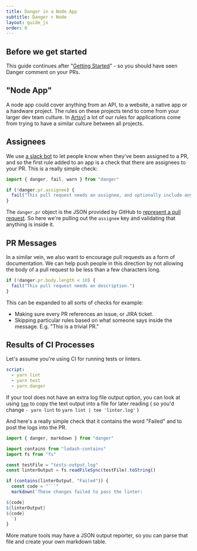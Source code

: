```yaml
---
title: Danger in a Node App
subtitle: Danger + Node
layout: guide_js
order: 0
---
```


## Before we get started

This guide continues after "[Getting Started][started]" - so you should have seen Danger comment on your PRs.

## "Node App"

A node app could cover anything from an API, to a website, a native app or a hardware project. The rules on these projects tend to come from your larger dev team culture. In [Artsy][]] a lot of our rules for applications come from trying to have a similar culture between all projects.

## Assignees

We use [a slack bot][no-slacking] to let people know when they've been assigned to a PR, and so the first rule added to an app is a check that there are assignees to your PR. This is a really simple check:

```js
import { danger, fail, warn } from "danger"

if (!danger.pr.assignee) {
  fail("This pull request needs an assignee, and optionally include any reviewers.")
}
```

The `danger.pr` object is the JSON provided by GitHub to [represent a pull request][pr]. So here we're pulling out the `assignee` key and validating that anything is inside it.

## PR Messages

In a similar vein, we also want to encourage pull requests as a form of documentation. We can help push people in this direction by not allowing the body of a pull request to be less than a few characters long.

```js
if (!danger.pr.body.length < 10) {
  fail("This pull request needs an description.")
}
```

This can be expanded to all sorts of checks for example:

* Making sure every PR references an issue, or JIRA ticket.
* Skipping particular rules based on what someone says inside the message. E.g. "This is a trivial PR."

## Results of CI Processes

Let's assume you're using CI for running tests or linters.

```yaml
script:
  - yarn lint
  - yarn test
  - yarn danger
```

If your tool does not have an extra log file output option, you can look at using [`tee`][tee] to copy the text output into a file for later reading ( so you'd change `- yarn lint` to `yarn lint | tee 'linter.log'` )

And here's a really simple check that it contains the word "Failed" and to post the logs into the PR.

```js
import { danger, markdown } from "danger"

import contains from "lodash-contains"
import fs from "fs"

const testFile = "tests-output.log"
const linterOutput = fs.readFileSync(testFile).toString()

if (contains(linterOutput, "Failed")) {
  const code = "```"
  markdown(`These changes failed to pass the linter:

${code}
${linterOutput}
${code}
  `)
}
```

More mature tools may have a JSON output reporter, so you can parse that file and create your own markdown table.




[started]: /js/guides/asdasdasdas
[Artsy]: http://artsy.github.io
[no-slacking]: https://github.com/alloy/no-slacking-on-pull-requests-bot
[pr]: https://developer.github.com/v3/pulls/#get-a-single-pull-request
[tee]: http://linux.101hacks.com/unix/tee-command-examples/
